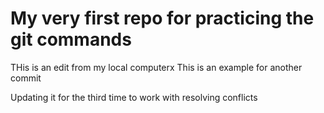 # My very first repo for practicing the git commands


THis is an edit from my local computerx
This is an example for another commit

Updating it for the third time to work with resolving conflicts
